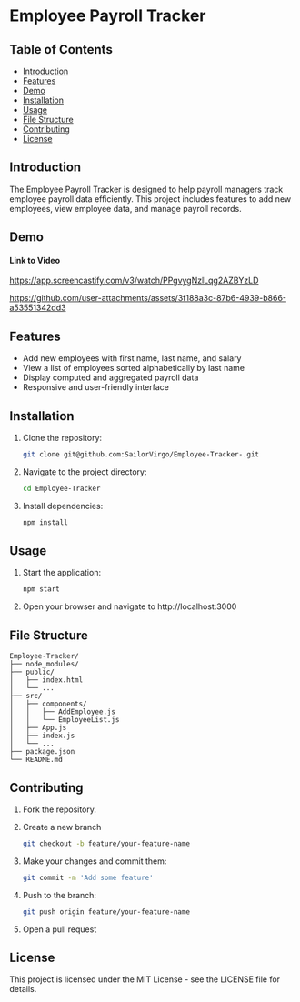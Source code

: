 # Employee Payroll Tracker

## Table of Contents
- [Introduction](#introduction)
- [Features](#features)
- [Demo](#demo)
- [Installation](#installation)
- [Usage](#usage)
- [File Structure](#file-structure)
- [Contributing](#contributing)
- [License](#license)

## Introduction
The Employee Payroll Tracker is designed to help payroll managers track employee payroll data efficiently. This project includes features to add new employees, view employee data, and manage payroll records.

## Demo

#### Link to Video

https://app.screencastify.com/v3/watch/PPgvygNzlLqg2AZBYzLD

https://github.com/user-attachments/assets/3f188a3c-87b6-4939-b866-a53551342dd3







## Features
- Add new employees with first name, last name, and salary
- View a list of employees sorted alphabetically by last name
- Display computed and aggregated payroll data
- Responsive and user-friendly interface

## Installation
1. Clone the repository:
   ```sh
   git clone git@github.com:SailorVirgo/Employee-Tracker-.git


2. Navigate to the project directory:
    ```sh
    cd Employee-Tracker


3. Install dependencies:
    ```sh
    npm install


## Usage

1. Start the application:
    ```sh
    npm start

2. Open your browser and navigate to http://localhost:3000


## File Structure

    
    Employee-Tracker/
    ├── node_modules/
    ├── public/
    │   ├── index.html
    │   └── ...
    ├── src/
    │   ├── components/
    │   │   ├── AddEmployee.js
    │   │   └── EmployeeList.js
    │   ├── App.js
    │   ├── index.js
    │   └── ...
    ├── package.json
    └── README.md
    


## Contributing

1. Fork the repository.
2. Create a new branch 

    ```sh
    git checkout -b feature/your-feature-name

3. Make your changes and commit them:

    ```sh
    git commit -m 'Add some feature'

4. Push to the branch:

    ```sh
    git push origin feature/your-feature-name

5. Open a pull request 

## License 

This project is licensed under the MIT License - see the LICENSE file for details.








